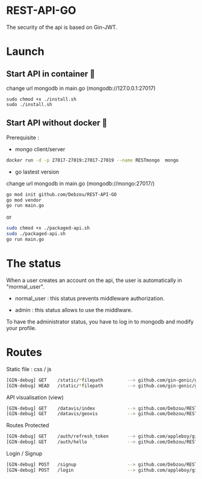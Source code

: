 # REST-API-GO

The security of the api is based on Gin-JWT.

# Launch

## Start API in container :whale:
change url mongodb in main.go (mongodb://127.0.0.1:27017)
```
sudo chmod +x ./install.sh
sudo ./install.sh
```

## Start API without docker :space_invader:

Prerequisite : 
- mongo client/server 

```sh
docker run -d -p 27017-27019:27017-27019 --name RESTmongo  mongo
```

- go lastest version

change url mongodb in main.go (mongodb://mongo:27017/)

```sh
go mod init github.com/Debzou/REST-API-GO
go mod vendor
go run main.go
```

or 

```sh
sudo chmod +x ./packaged-api.sh
sudo ./packaged-api.sh
go run main.go
```
# The status

 When a user creates an account on the api, the user is automatically in "mormal_user".
 
- normal_user : this status prevents middleware authorization.

- admin : this status allows to use the middlware.

To have the administrator status, you have to log in to mongodb and modify your profile.

# Routes

Static file : css / js 
```sh
[GIN-debug] GET    /static/*filepath         --> github.com/gin-gonic/gin.(*RouterGroup).createStaticHandler.func1 (3 handlers)
[GIN-debug] HEAD   /static/*filepath         --> github.com/gin-gonic/gin.(*RouterGroup).createStaticHandler.func1 (3 handlers)
```

API visualisation (view)
```sh
[GIN-debug] GET    /datavis/index            --> github.com/Debzou/REST-API-GO/internal/controllers.Getindex (3 handlers)
[GIN-debug] GET    /datavis/geovis           --> github.com/Debzou/REST-API-GO/internal/controllers.GetGeoVis (3 handlers)
```

Routes Protected 
```sh
[GIN-debug] GET    /auth/refresh_token       --> github.com/appleboy/gin-jwt/v2.(*GinJWTMiddleware).RefreshHandler-fm (3 handlers)
[GIN-debug] GET    /auth/hello               --> github.com/Debzou/REST-API-GO/internal/controllers.HelloHandler (4 handlers)
```

Login / Signup 
```sh
[GIN-debug] POST   /signup                   --> github.com/Debzou/REST-API-GO/internal/controllers.CreateUser (3 handlers)
[GIN-debug] POST   /login                    --> github.com/appleboy/gin-jwt/v2.(*GinJWTMiddleware).LoginHandler-fm (3 handlers)
```
